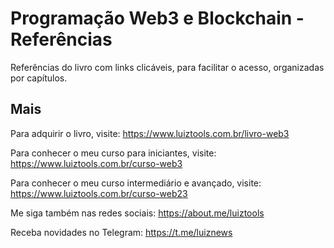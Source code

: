 # Programação Web3 e Blockchain - Referências
Referências do livro com links clicáveis, para facilitar o acesso, organizadas por capítulos.

## Mais
Para adquirir o livro, visite: https://www.luiztools.com.br/livro-web3

Para conhecer o meu curso para iniciantes, visite: https://www.luiztools.com.br/curso-web3

Para conhecer o meu curso intermediário e avançado, visite: https://www.luiztools.com.br/curso-web23

Me siga também nas redes sociais: https://about.me/luiztools

Receba novidades no Telegram: https://t.me/luiznews